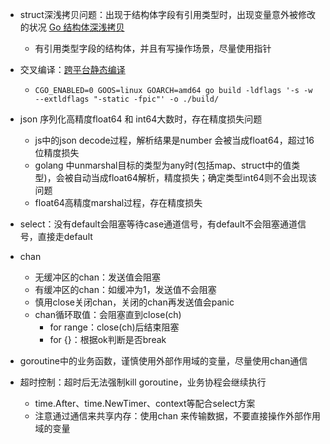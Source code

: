 * struct深浅拷贝问题：出现于结构体字段有引用类型时，出现变量意外被修改的状况 [Go 结构体深浅拷贝](https://www.ssgeek.com/post/golang-jie-gou-ti-lei-xing-de-shen-qian-kao-bei/#3-%E7%BB%93%E6%9E%84%E4%BD%93%E7%9A%84%E6%B7%B1%E6%8B%B7%E8%B4%9D)
	* 有引用类型字段的结构体，并且有写操作场景，尽量使用指针

* 交叉编译：[跨平台静态编译](https://imwnk.cn/archives/cgo-compile/)
  * `CGO_ENABLED=0 GOOS=linux GOARCH=amd64 go build -ldflags '-s -w --extldflags "-static -fpic"' -o ./build/`
* json 序列化高精度float64 和 int64大数时，存在精度损失问题
  * js中的json decode过程，解析结果是number 会被当成float64，超过16位精度损失
  * golang 中unmarshal目标的类型为any时(包括map、struct中的值类型)，会被自动当成float64解析，精度损失；确定类型int64则不会出现该问题
  * float64高精度marshal过程，存在精度损失
* select：没有default会阻塞等待case通道信号，有default不会阻塞通道信号，直接走default
* chan
  * 无缓冲区的chan：发送值会阻塞
  * 有缓冲区的chan：如缓冲为1，发送值不会阻塞
  * 慎用close关闭chan，关闭的chan再发送值会panic
  * chan循环取值：会阻塞直到close(ch)
  	* for range：close(ch)后结束阻塞
  	* for {}：根据ok判断是否break
* goroutine中的业务函数，谨慎使用外部作用域的变量，尽量使用chan通信
* 超时控制：超时后无法强制kill goroutine，业务协程会继续执行
  * time.After、time.NewTimer、context等配合select方案
  * 注意通过通信来共享内存：使用chan 来传输数据，不要直接操作外部作用域的变量